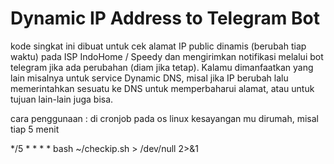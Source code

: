 # Dynamic IP Address to Telegram Bot

kode singkat ini dibuat untuk cek alamat IP public dinamis (berubah tiap waktu) pada ISP IndoHome / Speedy dan mengirimkan notifikasi melalui bot telegram jika ada perubahan (diam jika tetap). Kalamu dimanfaatkan yang lain misalnya untuk service Dynamic DNS, misal jika IP berubah lalu memerintahkan sesuatu ke DNS untuk memperbaharui alamat, atau untuk tujuan lain-lain juga bisa.

cara penggunaan :
di cronjob pada os linux kesayangan mu dirumah, misal tiap 5 menit

*/5 * * * * bash ~/checkip.sh > /dev/null 2>&1
